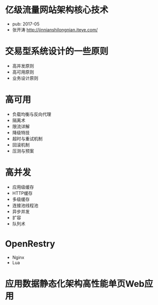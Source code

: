 # 亿级流量网站架构核心技术

- pub: 2017-05
- 张开涛 <http://jinnianshilongnian.iteye.com/>

# 交易型系统设计的一些原则

- 高并发原则
- 高可用原则
- 业务设计原则

# 高可用

- 负载均衡与反向代理
- 隔离术
- 限流详解
- 降级特技
- 超时与重试机制
- 回滚机制
- 压测与预案

# 高并发

- 应用级缓存
- HTTP缓存
- 多级缓存
- 连接池线程池
- 异步并发
- 扩容
- 队列术

# OpenRestry

- Nginx
- Lua

# 应用数据静态化架构高性能单页Web应用
